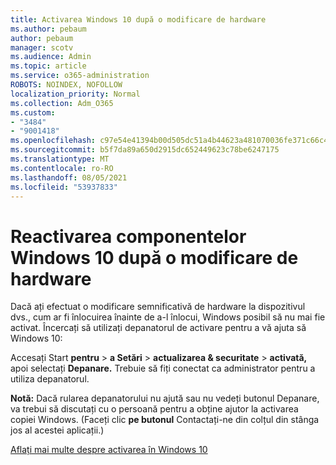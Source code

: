 ```yaml
---
title: Activarea Windows 10 după o modificare de hardware
ms.author: pebaum
author: pebaum
manager: scotv
ms.audience: Admin
ms.topic: article
ms.service: o365-administration
ROBOTS: NOINDEX, NOFOLLOW
localization_priority: Normal
ms.collection: Adm_O365
ms.custom:
- "3484"
- "9001418"
ms.openlocfilehash: c97e54e41394b00d505dc51a4b44623a481070036fe371c66c4bba5afd362663
ms.sourcegitcommit: b5f7da89a650d2915dc652449623c78be6247175
ms.translationtype: MT
ms.contentlocale: ro-RO
ms.lasthandoff: 08/05/2021
ms.locfileid: "53937833"
---
```

# <a name="reactivating-windows-10-after-a-hardware-change"></a>Reactivarea componentelor Windows 10 după o modificare de hardware

Dacă ați efectuat o modificare semnificativă de hardware la dispozitivul dvs., cum ar fi înlocuirea înainte de a-l înlocui, Windows posibil să nu mai fie activat. Încercați să utilizați depanatorul de activare pentru a vă ajuta să Windows 10:

Accesați Start **pentru**  >  **a Setări**  >  **actualizarea & securitate**  >  **activată,** apoi selectați **Depanare.** Trebuie să fiți conectat ca administrator pentru a utiliza depanatorul.

**Notă:** Dacă rularea depanatorului nu ajută sau  nu vedeți butonul Depanare, va trebui să discutați cu o persoană pentru a obține ajutor la activarea copiei Windows. (Faceți clic **pe butonul** Contactați-ne din colțul din stânga jos al acestei aplicații.)

[Aflați mai multe despre activarea în Windows 10](https://support.microsoft.com/help/12440/windows-10-activate)

